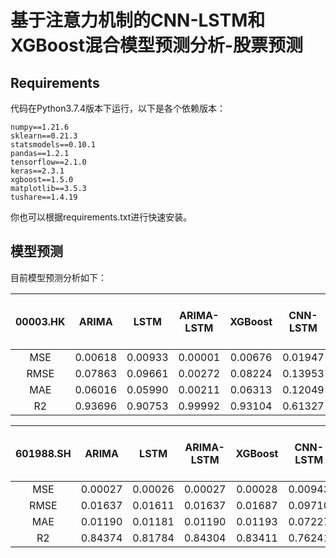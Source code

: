 # 基于注意力机制的CNN-LSTM和XGBoost混合模型预测分析-股票预测

## Requirements

代码在Python3.7.4版本下运行，以下是各个依赖版本：
```
numpy==1.21.6
sklearn==0.21.3
statsmodels==0.10.1
pandas==1.2.1
tensorflow==2.1.0
keras==2.3.1
xgboost==1.5.0
matplotlib==3.5.3
tushare==1.4.19
```
你也可以根据requirements.txt进行快速安装。

## 模型预测
目前模型预测分析如下：

| 00003.HK |  ARIMA  |  LSTM   | ARIMA-LSTM | XGBoost | CNN-LSTM | CNN-LSTM-XGBoost | CNN-LSTM-Attention | CNN-LSTM-Attention-XGBoost |
|:--------:|:-------:|:-------:|:----------:|:-------:|:--------:|:----------------:|:------------------:|:--------------------------:|
|   MSE    | 0.00618 | 0.00933 |  0.00001   | 0.00676 | 0.01947  |     0.00560      |      0.02502       |          0.00560           |
|   RMSE   | 0.07863 | 0.09661 |  0.00272   | 0.08224 | 0.13953  |     0.07486      |      0.15819       |          0.07486           |
|   MAE    | 0.06016 | 0.05990 |  0.00211   | 0.06313 | 0.12049  |     0.05650      |      0.13811       |          0.05650           |
|    R2    | 0.93696 | 0.90753 |  0.99992   | 0.93104 | 0.61327  |     0.93840      |      0.50292       |          0.93840           |

| 601988.SH |   ARIMA   |   LSTM   | ARIMA-LSTM | XGBoost | CNN-LSTM | CNN-LSTM-XGBoost | CNN-LSTM-Attention | CNN-LSTM-Attention-XGBoost |
|:---------:|:---------:|:--------:|:----------:|:-------:|:--------:|:----------------:|:------------------:|:--------------------------:|
|    MSE    |  0.00027  | 0.00026  |  0.00027   | 0.00028 | 0.00943  |     0.00020      |      0.01065       |          0.00020           |
|   RMSE    |  0.01637  | 0.01611  |  0.01637   | 0.01687 | 0.09710  |     0.01430      |      0.10319       |          0.01430           |
|    MAE    |  0.01190  | 0.01181  |  0.01190   | 0.01193 | 0.07227  |     0.01116      |      0.08083       |          0.01116           |
|    R2     |  0.84374  | 0.81784  |  0.84304   | 0.83411 | 0.76241  |     0.89297      |      0.73166       |          0.89297           |